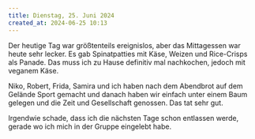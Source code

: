 ```yaml
---
title: Dienstag, 25. Juni 2024 
created_at: 2024-06-25 10:13
---
```


Der heutige Tag war größtenteils ereignislos, aber das Mittagessen war heute sehr lecker. Es gab Spinatpatties mit Käse, Weizen und Rice-Crisps als Panade. Das muss ich zu Hause definitiv mal nachkochen, jedoch mit veganem Käse.

Niko, Robert, Frida, Samira und ich haben nach dem Abendbrot auf dem Gelände Sport gemacht und danach haben wir einfach unter einem Baum gelegen und die Zeit und Gesellschaft genossen. Das tat sehr gut.

Irgendwie schade, dass ich die nächsten Tage schon entlassen werde, gerade wo ich mich in der Gruppe eingelebt habe.
